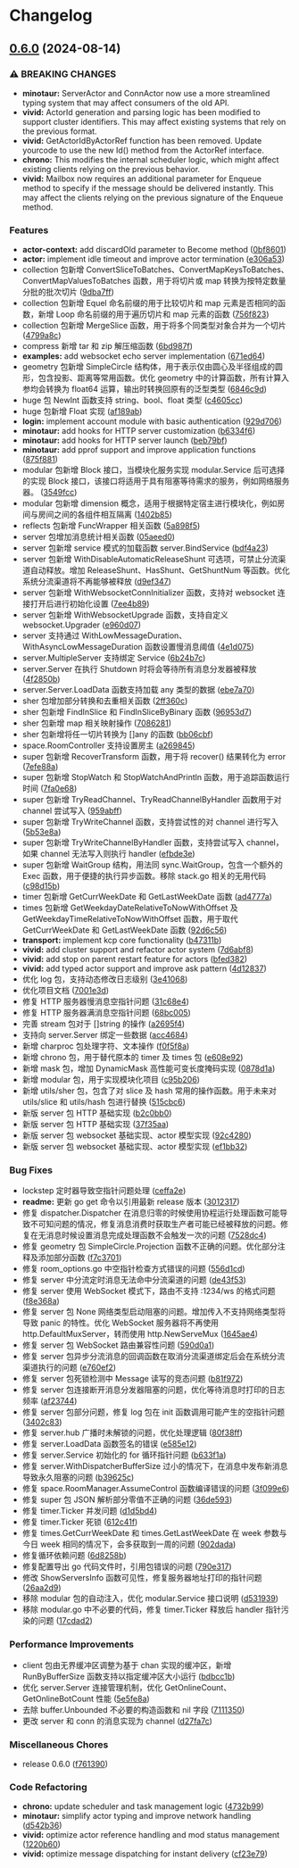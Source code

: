 # Changelog

## [0.6.0](https://github.com/kercylan98/minotaur/compare/v0.6.0...v0.6.0) (2024-08-14)

### ⚠ BREAKING CHANGES

- **minotaur:** ServerActor and ConnActor now use a more streamlined typing system that may affect consumers of the old API.
- **vivid:** ActorId generation and parsing logic has been modified to support cluster identifiers. This may affect existing systems that rely on the previous format.
- **vivid:** GetActorIdByActorRef function has been removed. Update yourcode to use the new Id() method from the ActorRef interface.
- **chrono:** This modifies the internal scheduler logic, which might affect existing clients relying on the previous behavior.
- **vivid:** Mailbox now requires an additional parameter for Enqueue method to specify if the message should be delivered instantly. This may affect the clients relying on the previous signature of the Enqueue method.

### Features

- **actor-context:** add discardOld parameter to Become method ([0bf8601](https://github.com/kercylan98/minotaur/commit/0bf86015bd26429d2178b8ac3295b9a5e3d333b3))
- **actor:** implement idle timeout and improve actor termination ([e306a53](https://github.com/kercylan98/minotaur/commit/e306a5319604677772f81082abb0aa08d4af9286))
- collection 包新增 ConvertSliceToBatches、ConvertMapKeysToBatches、ConvertMapValuesToBatches 函数，用于将切片或 map 转换为按特定数量分批的批次切片 ([9dba7ff](https://github.com/kercylan98/minotaur/commit/9dba7ffe19f0b5502e06d3cafcd1602736e6648e))
- collection 包新增 Equel 命名前缀的用于比较切片和 map 元素是否相同的函数，新增 Loop 命名前缀的用于遍历切片和 map 元素的函数 ([756f823](https://github.com/kercylan98/minotaur/commit/756f823ca409477891f7368c5cc33bd1a06174af))
- collection 包新增 MergeSlice 函数，用于将多个同类型对象合并为一个切片 ([4799a8c](https://github.com/kercylan98/minotaur/commit/4799a8cb73d2bccb2b8a1fd0b33bc2a9746a3f89))
- compress 新增 tar 和 zip 解压缩函数 ([6bd987f](https://github.com/kercylan98/minotaur/commit/6bd987fce5d78cbd1c208e098a066dedca0b3fe5))
- **examples:** add websocket echo server implementation ([671ed64](https://github.com/kercylan98/minotaur/commit/671ed649550c16a1557053ce3c87b2a776584486))
- geometry 包新增 SimpleCircle 结构体，用于表示仅由圆心及半径组成的圆形，包含投影、距离等常用函数。优化 geometry 中的计算函数，所有计算入参均会转换为 float64 运算，输出时转换回原有的泛型类型 ([6846c9d](https://github.com/kercylan98/minotaur/commit/6846c9dfc70b8eb6b326529908ef18f29e4a2a30))
- huge 包 NewInt 函数支持 string、bool、float 类型 ([c4605cc](https://github.com/kercylan98/minotaur/commit/c4605cc4c30e4eeee29662265dfa852d58a96549))
- huge 包新增 Float 实现 ([af189ab](https://github.com/kercylan98/minotaur/commit/af189ab26b1ebf876e44ba508dc8d8600c2ec96f))
- **login:** implement account module with basic authentication ([929d706](https://github.com/kercylan98/minotaur/commit/929d7066ad47c0fb039e78bbc6882a8725eddf35))
- **minotaur:** add hooks for HTTP server customization ([b6334f6](https://github.com/kercylan98/minotaur/commit/b6334f66dbd51f4a7c8c28ac98d8140691f138db))
- **minotaur:** add hooks for HTTP server launch ([beb79bf](https://github.com/kercylan98/minotaur/commit/beb79bfb4364520022419f3a39881d6fd3fb36ac))
- **minotaur:** add pprof support and improve application functions ([875f881](https://github.com/kercylan98/minotaur/commit/875f8819a7479f005cec0d0a9b42d1cf00836e6b))
- modular 包新增 Block 接口，当模块化服务实现 modular.Service 后可选择的实现 Block 接口，该接口将适用于具有阻塞等待需求的服务，例如网络服务器。 ([3549fcc](https://github.com/kercylan98/minotaur/commit/3549fcca11691299e311928fb79ee15863a276cf))
- modular 包新增 dimension 概念，适用于根据特定宿主进行模块化，例如房间与房间之间的各组件相互隔离 ([1402b85](https://github.com/kercylan98/minotaur/commit/1402b854c617af0217f25ff49099b650959b7d3f))
- reflects 包新增 FuncWrapper 相关函数 ([5a898f5](https://github.com/kercylan98/minotaur/commit/5a898f58dc37027b3ba1b5deac6f573bb8d3c52f))
- server 包增加消息统计相关函数 ([05aeed0](https://github.com/kercylan98/minotaur/commit/05aeed05a1533e87237aefca0890533134eda4d2))
- server 包新增 service 模式的加载函数 server.BindService ([bdf4a23](https://github.com/kercylan98/minotaur/commit/bdf4a237df5e055851f06002e98d8727c5357e2c))
- server 包新增 WithDisableAutomaticReleaseShunt 可选项，可禁止分流渠道自动释放。增加 ReleaseShunt、HasShunt、GetShuntNum 等函数。优化系统分流渠道将不再能够被释放 ([d9ef347](https://github.com/kercylan98/minotaur/commit/d9ef3474a721ef7d98e0bfd9509378d25d18ef69))
- server 包新增 WithWebsocketConnInitializer 函数，支持对 websocket 连接打开后进行初始化设置 ([7ee4b89](https://github.com/kercylan98/minotaur/commit/7ee4b893cdc3e2bea8c2be39e254e4f3b13c5695))
- server 包新增 WithWebsocketUpgrade 函数，支持自定义 websocket.Upgrader ([e960d07](https://github.com/kercylan98/minotaur/commit/e960d07f49adb83359f92543053b2efe1e35d182))
- server 支持通过 WithLowMessageDuration、WithAsyncLowMessageDuration 函数设置慢消息阈值 ([4e1d075](https://github.com/kercylan98/minotaur/commit/4e1d075a059363ab39853e6b92f20668c11d0b74))
- server.MultipleServer 支持绑定 Service ([6b24b7c](https://github.com/kercylan98/minotaur/commit/6b24b7c5760705138a8818870de8afa692895fdd))
- server.Server 在执行 Shutdown 时将会等待所有消息分发器被释放 ([4f2850b](https://github.com/kercylan98/minotaur/commit/4f2850b355f788199d6270e9c4862188340ff797))
- server.Server.LoadData 函数支持加载 any 类型的数据 ([ebe7a70](https://github.com/kercylan98/minotaur/commit/ebe7a7049692e8aa4cf2e8cae9b1e5bfdd2836e4))
- sher 包增加部分转换和去重相关函数 ([2ff360c](https://github.com/kercylan98/minotaur/commit/2ff360c48c17573573b8ae41856fadf7e8784c3f))
- sher 包新增 FindInSlice 和 FindInSliceByBinary 函数 ([96953d7](https://github.com/kercylan98/minotaur/commit/96953d74e224c92916df4c6743122371895a626e))
- sher 包新增 map 相关映射操作 ([7086281](https://github.com/kercylan98/minotaur/commit/708628139985109a4fa192319c3eed6c33270623))
- sher 包新增将任一切片转换为 []any 的函数 ([bb06cbf](https://github.com/kercylan98/minotaur/commit/bb06cbfeb0418fa462743c3e6b2e7833ade2cbff))
- space.RoomController 支持设置房主 ([a269845](https://github.com/kercylan98/minotaur/commit/a269845dbbdc3827bf8626d038f4a9d9b87f786e))
- super 包新增 RecoverTransform 函数，用于将 recover() 结果转化为 error ([7efe88a](https://github.com/kercylan98/minotaur/commit/7efe88a0f4a8918541087d95a5d94a49a974727f))
- super 包新增 StopWatch 和 StopWatchAndPrintln 函数，用于追踪函数运行时间 ([7fa0e68](https://github.com/kercylan98/minotaur/commit/7fa0e6863613bbd137be98fa5f4d57345622e0c2))
- super 包新增 TryReadChannel、TryReadChannelByHandler 函数用于对 channel 尝试写入 ([959abff](https://github.com/kercylan98/minotaur/commit/959abff85f4cbf0c4c81b586317e39bf3dee3a80))
- super 包新增 TryWriteChannel 函数，支持尝试性的对 channel 进行写入 ([5b53e8a](https://github.com/kercylan98/minotaur/commit/5b53e8a2ac697bd3503740c8e564c8b485b6c664))
- super 包新增 TryWriteChannelByHandler 函数，支持尝试写入 channel，如果 channel 无法写入则执行 handler ([efbde3e](https://github.com/kercylan98/minotaur/commit/efbde3e3f80973800854b3e9c1f3bb27f8004b38))
- super 包新增 WaitGroup 结构，用法同 sync.WaitGroup，包含一个额外的 Exec 函数，用于便捷的执行异步函数。移除 stack.go 相关的无用代码 ([c98d15b](https://github.com/kercylan98/minotaur/commit/c98d15b0f242cff42f8114f03105b147a5a563c6))
- timer 包新增 GetCurrWeekDate 和 GetLastWeekDate 函数 ([ad4777a](https://github.com/kercylan98/minotaur/commit/ad4777a379753750fac9d98b7b4f0b80ca688c39))
- times 包新增 GetWeekdayDateRelativeToNowWithOffset 及 GetWeekdayTimeRelativeToNowWithOffset 函数，用于取代 GetCurrWeekDate 和 GetLastWeekDate 函数 ([92d6c56](https://github.com/kercylan98/minotaur/commit/92d6c5680d1a97540b5c00fe7643fa657e7c20f7))
- **transport:** implement kcp core functionality ([b47311b](https://github.com/kercylan98/minotaur/commit/b47311b7c9a79471aafa152df946d7e37d39bf0b))
- **vivid:** add cluster support and refactor actor system ([7d6abf8](https://github.com/kercylan98/minotaur/commit/7d6abf8ccfd8ced1713832bd912706a92329b643))
- **vivid:** add stop on parent restart feature for actors ([bfed382](https://github.com/kercylan98/minotaur/commit/bfed3827df1aa06508f66024561cc4fbf548dbfb))
- **vivid:** add typed actor support and improve ask pattern ([4d12837](https://github.com/kercylan98/minotaur/commit/4d12837fbb236b7c3f47d4ef5027267c03de62b4))
- 优化 log 包，支持动态修改日志级别 ([3e41068](https://github.com/kercylan98/minotaur/commit/3e4106861967f0b8f7a57f5365c135fdd323f63e))
- 优化项目文档 ([7001e3d](https://github.com/kercylan98/minotaur/commit/7001e3dbab84555f6d3ff35e6a1b95bd51efd801))
- 修复 HTTP 服务器慢消息空指针问题 ([31c68e4](https://github.com/kercylan98/minotaur/commit/31c68e42b758492f008822674e37434b3b5a8ecb))
- 修复 HTTP 服务器满消息空指针问题 ([68bc005](https://github.com/kercylan98/minotaur/commit/68bc005fe1fb997a0d50d94d8b1a653072473512))
- 完善 stream 包对于 []string 的操作 ([a2695f4](https://github.com/kercylan98/minotaur/commit/a2695f4fcf2a266d3fc535d67d05d07259168d2f))
- 支持向 server.Server 绑定一些数据 ([acc4684](https://github.com/kercylan98/minotaur/commit/acc468492fc76faa69d493c83098bfecbb1e720d))
- 新增 charproc 包处理字符、文本操作 ([f0f5f8a](https://github.com/kercylan98/minotaur/commit/f0f5f8a39636da358e866137d9308c6be0c80420))
- 新增 chrono 包，用于替代原本的 timer 及 times 包 ([e608e92](https://github.com/kercylan98/minotaur/commit/e608e9257ef2f3031319f586fcb2738c65214fb1))
- 新增 mask 包，增加 DynamicMask 高性能可变长度掩码实现 ([0878d1a](https://github.com/kercylan98/minotaur/commit/0878d1acbb36aab39e4a347e6f93d5c8fab2a48b))
- 新增 modular 包，用于实现模块化项目 ([c95b206](https://github.com/kercylan98/minotaur/commit/c95b206592b3be31c1fe5ece891434d03e968c73))
- 新增 utils/sher 包，包含了对 slice 及 hash 常用的操作函数。用于未来对 utils/slice 和 utils/hash 包进行替换 ([515cbc6](https://github.com/kercylan98/minotaur/commit/515cbc66ebe609aa3757ea0c89c8ba11a465e74c))
- 新版 server 包 HTTP 基础实现 ([b2c0bb0](https://github.com/kercylan98/minotaur/commit/b2c0bb0da3dd87520fa5fcf574d88c47f5a26a4a))
- 新版 server 包 HTTP 基础实现 ([37f35aa](https://github.com/kercylan98/minotaur/commit/37f35aa602e7172a5719ec35f17e99744be9c483))
- 新版 server 包 websocket 基础实现、actor 模型实现 ([92c4280](https://github.com/kercylan98/minotaur/commit/92c42800f13391940b8fc7c36eb0fb3b99f066ae))
- 新版 server 包 websocket 基础实现、actor 模型实现 ([ef1bb32](https://github.com/kercylan98/minotaur/commit/ef1bb321d7b38b3353ed9095c87cff9228f2dbfc))

### Bug Fixes

- lockstep 定时器导致空指针问题处理 ([ceffa2e](https://github.com/kercylan98/minotaur/commit/ceffa2e46fcf7aa246345af5a12e0c95fbaa50ab))
- **readme:** 更新 go get 命令以引用最新 release 版本 ([3012317](https://github.com/kercylan98/minotaur/commit/301231716e57d65b62c4086b3d62323aa0b04d74))
- 修复 dispatcher.Dispatcher 在消息归零的时候使用协程运行处理函数可能导致不可知问题的情况，修复消息消费时获取生产者可能已经被释放的问题。修复在无消息时候设置消息完成处理函数不会触发一次的问题 ([7528dc4](https://github.com/kercylan98/minotaur/commit/7528dc4a1b616e35d96dedf0e6afc5330af897c0))
- 修复 geometry 包 SimpleCircle.Projection 函数不正确的问题。优化部分注释及添加部分函数 ([f7c3701](https://github.com/kercylan98/minotaur/commit/f7c37016cef946c9e8e3a4366139c43fee5f8eb8))
- 修复 room_options.go 中空指针检查方式错误的问题 ([556d1cd](https://github.com/kercylan98/minotaur/commit/556d1cdc020c1ab1e7cd2e7bee76366311415e9a))
- 修复 server 中分流定时消息无法命中分流渠道的问题 ([de43f53](https://github.com/kercylan98/minotaur/commit/de43f531317c664a31d85dc14264b42652aadde5))
- 修复 server 使用 WebSocket 模式下，路由不支持 :1234/ws 的格式问题 ([f8e368a](https://github.com/kercylan98/minotaur/commit/f8e368a8caa93be1bebfadef6f65649b31eb3640))
- 修复 server 包 None 网络类型启动阻塞的问题。增加传入不支持网络类型将导致 panic 的特性。优化 WebSocket 服务器将不再使用 http.DefaultMuxServer，转而使用 http.NewServeMux ([1645ae4](https://github.com/kercylan98/minotaur/commit/1645ae47df879067ba286affec39e5bed168fa02))
- 修复 server 包 WebSocket 路由兼容性问题 ([590d0a1](https://github.com/kercylan98/minotaur/commit/590d0a1887412d62831a2cbbe5e699ac3fd19a6c))
- 修复 server 包异步分流消息的回调函数在取消分流渠道绑定后会在系统分流渠道执行的问题 ([e760ef2](https://github.com/kercylan98/minotaur/commit/e760ef2a0f6b76cbfe9129ddce19d9004d150866))
- 修复 server 包死锁检测中 Message 读写的竞态问题 ([b81f972](https://github.com/kercylan98/minotaur/commit/b81f972fdadb5fb1e5d13667f558ef4c58788036))
- 修复 server 包连接断开消息分发器阻塞的问题，优化等待消息时打印的日志频率 ([af23744](https://github.com/kercylan98/minotaur/commit/af237448d7b7019adcb5bfc8d6efa135f597c372))
- 修复 server 包部分问题，修复 log 包在 init 函数调用可能产生的空指针问题 ([3402c83](https://github.com/kercylan98/minotaur/commit/3402c83fd44e6c71db4401ef49667cada293c9c9))
- 修复 server.hub 广播时未解锁的问题，优化处理逻辑 ([80f38ff](https://github.com/kercylan98/minotaur/commit/80f38ffe9c5a603e432ee00692c9b9bc35ac65c7))
- 修复 server.LoadData 函数签名的错误 ([e585e12](https://github.com/kercylan98/minotaur/commit/e585e12a7243a37cbb335a72500f425d0de188bf))
- 修复 server.Service 初始化的 for 循环指针问题 ([b633f1a](https://github.com/kercylan98/minotaur/commit/b633f1af9fba3c075a25530543576e50520307ce))
- 修复 server.WithDispatcherBufferSize 过小的情况下，在消息中发布新消息导致永久阻塞的问题 ([b39625c](https://github.com/kercylan98/minotaur/commit/b39625c0cb5e1e8c04d10c263b0a9d75c6de6d40))
- 修复 space.RoomManager.AssumeControl 函数编译错误的问题 ([3f099e6](https://github.com/kercylan98/minotaur/commit/3f099e6f8e0c3a4540d8d88856745d71b1cb28b8))
- 修复 super 包 JSON 解析部分零值不正确的问题 ([36de593](https://github.com/kercylan98/minotaur/commit/36de5934ce1591fb6347d8b34f6550e2fe4811fb))
- 修复 timer.Ticker 并发问题 ([d1d5bd4](https://github.com/kercylan98/minotaur/commit/d1d5bd40d488bc1c7b2c4c1e0cbaa3b7190c87f4))
- 修复 timer.Ticker 死锁 ([612c41f](https://github.com/kercylan98/minotaur/commit/612c41ffd8858ff5f8f792316fc4a51a795df2a7))
- 修复 times.GetCurrWeekDate 和 times.GetLastWeekDate 在 week 参数与今日 week 相同的情况下，会多获取到一周的问题 ([902dada](https://github.com/kercylan98/minotaur/commit/902dadad5abffe215ababb5ce6d310141708f6fc))
- 修复循环依赖问题 ([6d8258b](https://github.com/kercylan98/minotaur/commit/6d8258b153fb7d3354d910d0d31e5cdf790364a0))
- 修复配置导出 go 代码文件时，引用包错误的问题 ([790e317](https://github.com/kercylan98/minotaur/commit/790e31764f10ee06916e222d896ac9050bc32faa))
- 修改 ShowServersInfo 函数可见性，修复服务器地址打印的指针问题 ([26aa2d9](https://github.com/kercylan98/minotaur/commit/26aa2d9ff8c064105f4e8f44bad5da9046d76718))
- 移除 modular 包的自动注入，优化 modular.Service 接口说明 ([d531939](https://github.com/kercylan98/minotaur/commit/d531939903e14fdc191263433214515fc12d8a93))
- 移除 modular.go 中不必要的代码，修复 timer.Ticker 释放后 handler 指针污染的问题 ([17cdad2](https://github.com/kercylan98/minotaur/commit/17cdad2c6e00b2ddb405ff8ec23344be60757640))

### Performance Improvements

- client 包由无界缓冲区调整为基于 chan 实现的缓冲区，新增 RunByBufferSize 函数支持以指定缓冲区大小运行 ([bdbcc1b](https://github.com/kercylan98/minotaur/commit/bdbcc1bb358deacbc2250a46b22ad758c7067f9b))
- 优化 server.Server 连接管理机制，优化 GetOnlineCount、GetOnlineBotCount 性能 ([5e5fe8a](https://github.com/kercylan98/minotaur/commit/5e5fe8acca8b2ef7a302997b0211a3103415bdf9))
- 去除 buffer.Unbounded 不必要的构造函数和 nil 字段 ([7111350](https://github.com/kercylan98/minotaur/commit/711135002217c9ccb16f944dfbf26a9b5f934c0d))
- 更改 server 和 conn 的消息实现为 channel ([d27fa7c](https://github.com/kercylan98/minotaur/commit/d27fa7c246319d2d4119c892b1808643db20a5e7))

### Miscellaneous Chores

- release 0.6.0 ([f761390](https://github.com/kercylan98/minotaur/commit/f761390c0c6a6f638980732f20af6e03b63c1a11))

### Code Refactoring

- **chrono:** update scheduler and task management logic ([4732b99](https://github.com/kercylan98/minotaur/commit/4732b9972719bd2ce9b62715eafa63c199e0d1d8))
- **minotaur:** simplify actor typing and improve network handling ([d542b36](https://github.com/kercylan98/minotaur/commit/d542b3669f3cfb4b113fa027925fbc3efd1f398f))
- **vivid:** optimize actor reference handling and mod status management ([1220b60](https://github.com/kercylan98/minotaur/commit/1220b601bc1675f09db5d0f7fa2de15f0426d4a2))
- **vivid:** optimize message dispatching for instant delivery ([cf23e79](https://github.com/kercylan98/minotaur/commit/cf23e7926adabd23bb6a0158259a717addd4cb5e))

